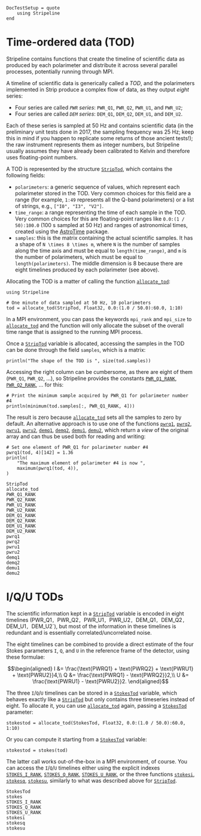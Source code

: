 ```@meta
DocTestSetup = quote
    using Stripeline
end
```

# Time-ordered data (TOD)

Stripeline contains functions that create the timeline of scientific
data as produced by each polarimeter and distribute it across several
parallel processes, potentially running through MPI.

A timeline of scientific data is generically called a *TOD*, and the
polarimeters implemented in Strip produce a complex flow of data, as
they output *eight* series:

-   Four series are called *`PWR` series*: `PWR_Q1`,
    `PWR_Q2`, `PWR_U1`, and `PWR_U2`;
-   Four series are called *`DEM` series*: `DEM_Q1`,
    `DEM_Q2`, `DEM_U1`, and `DEM_U2`.
    
Each of these series is sampled at 50 Hz and contains scientific data
(in the preliminary unit tests done in 2017, the sampling frequency
was 25 Hz; keep this in mind if you happen to replicate some returns
of those ancient tests!); the raw instrument represents them as
integer numbers, but Stripeline usually assumes they have already been
calibrated to Kelvin and therefore uses floating-point numbers.

A TOD is represented by the structure [`StripTod`](@ref), which
contains the following fields:

-   `polarimeters`: a generic sequence of values, which represent each
    polarimeter stored in the TOD. Very common choices for this field
    are a range (for example, `1:49` represents all the Q-band
    polarimeters) or a list of strings, e.g., `["I0", "I3", "V2"]`.
-   `time_range`: a range representing the time of each sample in the
    TOD. Very common choices for this are floating-point ranges like
    `0.0:(1 / 50):100.0` (100 s sampled at 50 Hz) and ranges of
    astronomical times, created using the
    [AstroTime](https://juliaastro.github.io/AstroTime.jl/stable/)
    package.
-   `samples`: this is the matrix containing the actual scientific
    samples. It has a shape of ``N \times 8 \times m``, where ``N`` is
    the number of samples along the time axis and must be equal to
    `length(time_range)`, and ``m`` is the number of polarimeters,
    which must be equal to `length(polarimeters)`. The middle
    dimension is 8 because there are eight timelines produced by each
    polarimeter (see above).

Allocating the TOD is a matter of calling the function
[`allocate_tod`](@ref):

```@example tods
using Stripeline

# One minute of data sampled at 50 Hz, 10 polarimeters
tod = allocate_tod(StripTod, Float32, 0.0:(1.0 / 50.0):60.0, 1:10)
```

In a MPI environment, you can pass the keywords `mpi_rank` and
`mpi_size` to [`allocate_tod`](@ref) and the function will only
allocate the subset of the overall time range that is assigned to the
running MPI process.

Once a [`StripTod`](@ref) variable is allocated, accessing the samples
in the TOD can be done through the field `samples`, which is a matrix:

```@example tods
println("The shape of the TOD is ", size(tod.samples))
```

Accessing the right column can be cumbersome, as there are eight of
them (`PWR_Q1`, `PWR_Q2`, …), so Stripeline provides the constants
[`PWR_Q1_RANK`](@ref), [`PWR_Q2_RANK`](@ref), … for this:

```@example tods
# Print the minimum sample acquired by PWR_Q1 for polarimeter number #4
println(minimum(tod.samples[:, PWR_Q1_RANK, 4]))
```

The result is zero because [`allocate_tod`](@ref) sets all the samples
to zero by default. An alternative approach is to use one of the
functions [`pwrq1`](@ref), [`pwrq2`](@ref), [`pwru1`](@ref),
[`pwru2`](@ref), [`demq1`](@ref), [`demq2`](@ref), [`demu1`](@ref),
[`demu2`](@ref), which return a *view* of the original array and can
thus be used both for reading and writing:

```@example tods
# Set one element of PWR_Q1 for polarimeter number #4
pwrq1(tod, 4)[142] = 1.36
println(
    "The maximum element of polarimeter #4 is now ", 
    maximum(pwrq1(tod, 4)),
)
```

```@docs
StripTod
allocate_tod
PWR_Q1_RANK
PWR_Q2_RANK
PWR_U1_RANK
PWR_U2_RANK
DEM_Q1_RANK
DEM_Q2_RANK
DEM_U1_RANK
DEM_U2_RANK
pwrq1
pwrq2
pwru1
pwru2
demq1
demq2
demu1
demu2
```


# I/Q/U TODs

The scientific information kept in a [`StripTod`](@ref) variable is
encoded in eight timelines (PWR_Q1`, `PWR_Q2`, `PWR_U1`, `PWR_U2`,
`DEM_Q1`, `DEM_Q2`, `DEM_U1`, `DEM_U2`), but most of the information
in these timelines is redundant and is essentially
correlated/uncorrelated noise.

The eight timelines can be combined to provide a direct estimate of
the four Stokes parameters ``I``, ``Q``, and ``U`` in the reference
frame of the detector, using these formulae:

```math
\begin{aligned}
I &= \frac{\text{PWRQ1} + \text{PWRQ2} + \text{PWRU1} + \text{PWRU2}}4,\\
Q &= \frac{\text{PWRQ1} - \text{PWRQ2}}2,\\
U &= \frac{\text{PWRU1} - \text{PWRU2}}2.
\end{aligned}
```

The three ``I``/``Q``/``U`` timelines can be stored in a
[`StokesTod`](@ref) variable, which behaves exactly like a
[`StripTod`](@ref) but only contains three timeseries instead of
eight. To allocate it, you can use [`allocate_tod`](@ref) again,
passing a [`StokesTod`](@ref) parameter:

```@example tods
stokestod = allocate_tod(StokesTod, Float32, 0.0:(1.0 / 50.0):60.0, 1:10)
```

Or you can compute it starting from a [`StokesTod`](@ref) variable:

```@example tods
stokestod = stokes(tod)
```

The latter call works out-of-the-box in a MPI environment, of course.
You can access the ``I``/``Q``/``U`` timelines either using the
explicit indexes [`STOKES_I_RANK`](@ref), [`STOKES_Q_RANK`](@ref),
[`STOKES_U_RANK`](@ref), or the three functions [`stokesi`](@ref),
[`stokesq`](@ref), [`stokesu`](@ref), similarly to what was described
above for [`StripTod`](@ref).

```@docs
StokesTod
stokes
STOKES_I_RANK
STOKES_Q_RANK
STOKES_U_RANK
stokesi
stokesq
stokesu
```
